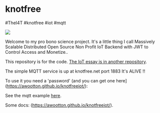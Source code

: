 # knotfree  
#TheI4T #knotfree #iot #mqtt

![](https://github.com/awootton/knotfreeiot/workflows/Go/badge.svg)

Welcome to my pro bono science project. It's a little thing I call Massively Scalable Distributed Open Source Non Profit IoT Backend with JWT to Control Access and Monetize..

This repository is for the code. [The IoT essay is in another repository](https://thei4t.github.io/).

The simple MQTT service is up at knotfree.net port 1883  It's ALIVE !!

To use it you need a 'password' (and you can get one here](https://awootton.github.io/knotfreeiot/):

See the mqtt example [here](https://github.com/awootton/knotfreeiot/blob/master/clients/mqttclient.py).

Some docs: (https://awootton.github.io/knotfreeiot/).